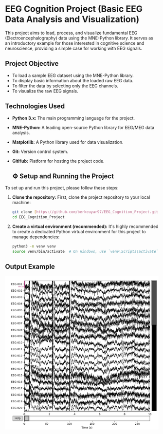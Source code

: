 # EEG Cognition Project (Basic EEG Data Analysis and Visualization)
This project aims to load, process, and visualize fundamental EEG (Electroencephalography) data using the MNE-Python library. It serves as an introductory example for those interested in cognitive science and neuroscience, providing a simple case for working with EEG signals.
## Project Objective

* To load a sample EEG dataset using the MNE-Python library.
* To display basic information about the loaded raw EEG data.
* To filter the data by selecting only the EEG channels.
* To visualize the raw EEG signals.
## Technologies Used
* **Python 3.x:** The main programming language for the project.
* **MNE-Python:** A leading open-source Python library for EEG/MEG data analysis.
* **Matplotlib:** A Python library used for data visualization.
* **Git:** Version control system.
* **GitHub:** Platform for hosting the project code.

  ## ⚙️ Setup and Running the Project

To set up and run this project, please follow these steps:

1.  **Clone the repository:**
    First, clone the project repository to your local machine:
    ```bash
    git clone [https://github.com/berkeuyar97/EEG_Cognition_Project.git](https://github.com/berkeuyar97/EEG_Cognition_Project.git)
    cd EEG_Cognition_Project
    ```

2.  **Create a virtual environment (recommended):**
    It's highly recommended to create a dedicated Python virtual environment for this project to manage dependencies:
    ```bash
    python3 -m venv venv
    source venv/bin/activate  # On Windows, use `venv\Scripts\activate`
    ```
## Output Example
![Raw EEG Data Visualization](raw_eeg_data.png)

